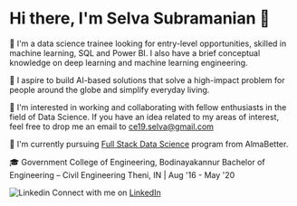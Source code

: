 # Hi there, I'm Selva Subramanian 👋

🔭 I'm a data science trainee looking for entry-level opportunities, skilled in machine learning, SQL and Power BI. I also have a brief conceptual knowledge on deep learning and machine learning engineering.

💬 I aspire to build AI-based solutions that solve a high-impact problem for people around the globe and simplify everyday living.

👯 I'm interested in working and collaborating with fellow enthusiasts in the field of Data Science. If you have an idea related to my areas of interest, feel free to drop me an email to ce19.selva@gmail.com

🌱 I'm currently pursuing [Full Stack Data Science](https://www.almabetter.com/courses/data-science-pro-program) program from AlmaBetter. 

🎓 Government College of Engineering, Bodinayakannur
Bachelor of Engineering – Civil Engineering	Theni, IN | Aug '16 - May '20
 
 ![Linkedin](https://i.stack.imgur.com/gVE0j.png) Connect with me on [LinkedIn](linkedin.com/in/selva-subramanian-957361191)
